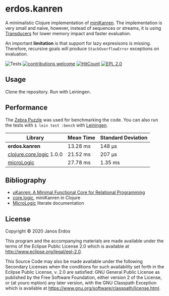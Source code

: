 # erdos.kanren

A minimalistic Clojure implementation of [miniKanren](http://minikanren.org/). The implementation is very small and naive, however, instead of sequences or streams, it is using [Transducers](https://clojure.org/reference/transducers) for lower memory impact and faster evaluation.

An important **limitation** is that support for lazy expresisons is missing. Therefore, recursive goals will produce `StackOverflowError` exceptions on evaluation.

![Tests](https://github.com/erdos/erdos.kanren/workflows/Tests/badge.svg)
[![contributions welcome](https://img.shields.io/badge/contributions-welcome-brightgreen.svg?style=flat)](https://github.com/erdos/erdos.kanren/issues)
[![HitCount](http://hits.dwyl.io/erdos/erdos.kanren.svg)](http://hits.dwyl.io/erdos/erdos.kanren)
[![EPL 2.0](https://img.shields.io/badge/License-EPL%202.0-red.svg)](https://www.eclipse.org/legal/epl-2.0/)

## Usage

Clone the repository. Run with Leiningen.

## Performance

The [Zebra Puzzle](https://en.wikipedia.org/wiki/Zebra_Puzzle) was used for benchmarking the code. You can also run the tests with `$ lein test :bench` with [Leiningen](https://leiningen.org/).

|    Library               | Mean Time | Standard Deviation |
| ------------------------ | --------- | ------------------ |
| **erdos.kanren**         | 13.28 ms  | 148 µs             |
| [clojure.core.logic](https://github.com/clojure/core.logic) 1.0.0 | 21.52 ms  | 207 µs |
| [microLogic](https://github.com/mullr/micrologic) | 27.78 ms | 1.35 ms |

## Bibliography

- [µKanren: A Minimal Functional Core for Relational Programming](http://webyrd.net/scheme-2013/papers/HemannMuKanren2013.pdf)
- [core.logic](https://github.com/clojure/core.logic), miniKanren in Clojure
- [MicroLogic](http://mullr.github.io/micrologic/literate.html) literate documentation

## License

Copyright © 2020 Janos Erdos

This program and the accompanying materials are made available under the
terms of the Eclipse Public License 2.0 which is available at
http://www.eclipse.org/legal/epl-2.0.

This Source Code may also be made available under the following Secondary
Licenses when the conditions for such availability set forth in the Eclipse
Public License, v. 2.0 are satisfied: GNU General Public License as published by
the Free Software Foundation, either version 2 of the License, or (at youro
mption) any later version, with the GNU Classpath Exception which is available
at https://www.gnu.org/software/classpath/license.html.
